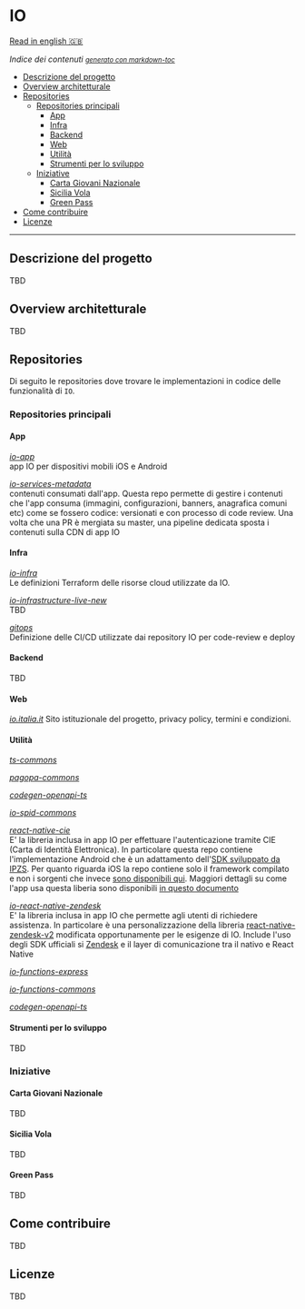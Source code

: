 # IO
[Read in english 🇬🇧](README.en.md)

*Indice dei contenuti* <small><i><a href='http://ecotrust-canada.github.io/markdown-toc/'>generato con markdown-toc</a></i></small>
- [Descrizione del progetto](#descrizione-del-progetto)
- [Overview architetturale](#overview-architetturale)
- [Repositories](#repositories)
  * [Repositories principali](#core-repositories)
    + [App](#app)
    + [Infra](#infra)
    + [Backend](#backend)
    + [Web](#web)
    + [Utilità](#utilities)
    + [Strumenti per lo sviluppo](#developer-tool)
  * [Iniziative](#iniziative)
    + [Carta Giovani Nazionale](#carta-giovani-nazionale)
    + [Sicilia Vola](#sicilia-vola)
    + [Green Pass](#green-pass)
- [Come contribuire](#come-contribuire)
- [Licenze](#licenze)


----

## Descrizione del progetto
TBD
## Overview architetturale
TBD

## Repositories
Di seguito le repositories dove trovare le implementazioni in codice delle funzionalità di `IO`.

### Repositories principali
#### App
*[io-app](https://github.com/pagopa/io-app)* <br/>
app IO per dispositivi mobili iOS e Android

*[io-services-metadata](https://github.com/pagopa/io-services-metadata)* <br/>
contenuti consumati dall'app.
Questa repo permette di gestire i contenuti che l'app consuma (immagini, configurazioni, banners, anagrafica comuni etc)
come se fossero codice: versionati e con processo di code review. Una volta che una PR è mergiata su master, una pipeline dedicata
sposta i contenuti sulla CDN di app IO

#### Infra
*[io-infra](https://github.com/pagopa/io-infra)* <br/>Le definizioni Terraform delle risorse cloud utilizzate da IO.

*[io-infrastructure-live-new](https://github.com/pagopa/io-infrastructure-live-new)* <br/> TBD

*[gitops](https://github.com/pagopa/gitops)* <br/>Definizione delle CI/CD utilizzate dai repository IO per code-review e deploy
#### Backend
TBD

#### Web
*[io.italia.it](https://github.com/pagopa/io-infra)* Sito istituzionale del progetto, privacy policy, termini e condizioni.

#### Utilità
*[ts-commons](https://github.com/pagopa/ts-commons)*

*[pagopa-commons](https://github.com/pagopa/pagopa-commons)*

*[codegen-openapi-ts](https://github.com/pagopa/codegen-openapi-ts)*

*[io-spid-commons](https://github.com/pagopa/io-spid-commons)*

*[react-native-cie](https://github.com/pagopa/io-cie-sdk)* <br/>
E' la libreria inclusa in app IO per effettuare l'autenticazione tramite CIE (Carta di Identità Elettronica). 
In particolare questa repo contiene l'implementazione Android che è un adattamento dell'[SDK sviluppato da IPZS](https://github.com/italia/cieid-android-sdk).
Per quanto riguarda iOS la repo contiene solo il framework compilato e non i sorgenti che invece [sono disponibili qui](https://github.com/pagopa/io-cie-ios-sdk).
Maggiori dettagli su come l'app usa questa liberia sono disponibili [in questo documento](/assets/docs/io-app-cie.pdf)

*[io-react-native-zendesk](https://github.com/pagopa/io-react-native-zendesk)*<br/>
E' la libreria inclusa in app IO che permette agli utenti di richiedere assistenza. In particolare è una personalizzazione della libreria [react-native-zendesk-v2](https://github.com/Saranshmalik/react-native-zendesk)
modificata opportunamente per le esigenze di IO. Include l'uso degli SDK ufficiali si [Zendesk](https://www.zendesk.com/) e il layer di comunicazione tra il nativo e React Native

*[io-functions-express](https://github.com/pagopa/io-functions-express)*

*[io-functions-commons](https://github.com/pagopa/io-functions-commons)*

*[codegen-openapi-ts](https://github.com/pagopa/codegen-openapi-ts)*

#### Strumenti per lo sviluppo
TBD

### Iniziative

#### Carta Giovani Nazionale
TBD
#### Sicilia Vola
TBD
#### Green Pass
TBD

## Come contribuire
TBD

## Licenze
TBD